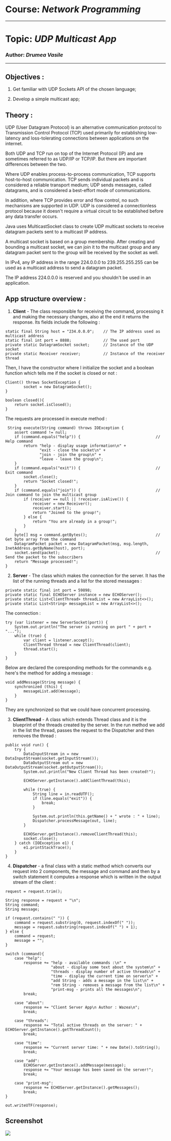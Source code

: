 # Course: *Network Programming*
------
# Topic: *UDP Multicast App*
### Author: *Drumea Vasile*
------
## Objectives :
1. Get familiar with UDP Sockets API of the chosen language;

2. Develop a simple multicast app;

## Theory :

UDP (User Datagram Protocol) is an alternative communication protocol to Transmission Control Protocol (TCP) used primarily for establishing low-latency and loss-tolerating connections between applications on the internet.

Both UDP and TCP run on top of the Internet Protocol (IP) and are sometimes referred to as UDP/IP or TCP/IP. But there are important differences between the two.

Where UDP enables process-to-process communication, TCP supports host-to-host communication. TCP sends individual packets and is considered a reliable transport medium; UDP sends messages, called datagrams, and is considered a best-effort mode of communications.

In addition, where TCP provides error and flow control, no such mechanisms are supported in UDP. UDP is considered a connectionless protocol because it doesn't require a virtual circuit to be established before any data transfer occurs.

Java uses MulticastSocket class to create UDP multicast sockets to receive datagram packets sent to a multicast IP address.

A multicast socket is based on a group membership. After creating and bounding a multicast socket, we can join it to the multicast group and any datagram packet sent to the group will be received by the socket as well.

In IPv4, any IP address in the range 224.0.0.0 to 239.255.255.255 can be used as a multicast address to send a datagram packet.

The IP address 224.0.0.0 is reserved and you shouldn't be used in an application.
  
## App structure overview :

1. **Client** - The class responsible for receiving the command, processing it and making the necessary changes, also at the end it returns the response. Its fields include the following : 

~~~
static final String host = "234.0.0.0";    // The IP address used as multicast address
static final int port = 8888;              // The used port
private static DatagramSocket socket;      // Instance of the UDP socket
private static Receiver receiver;          // Instance of the receiver thread
~~~

Then, I have the constructor where I initialize the socket and a boolean function which tells me if the socket is closed or not : 

~~~
Client() throws SocketException {
        socket = new DatagramSocket();
}

boolean closed(){
    return socket.isClosed();
}
~~~

The requests are processed in execute method :

~~~
 String execute(String command) throws IOException {
    assert command != null;
    if (command.equals("help")) {                                 // Help command 
        return "help - display usage information\n" +
               "exit - close the socket\n" +
               "join - join the group\n" +
               "leave - leave the group\n";
    }
    if (command.equals("exit")) {                                 // Exit command    
        socket.close();
        return "Socket closed!";
    }
    if (command.equals("join")) {                                 // Join command to join the multicast group
        if (receiver == null || !receiver.isAlive()) {
            receiver = new Receiver();
            receiver.start();
            return "Joined to the group!";
        } else {
            return "You are already in a group!";
        }
    }
    byte[] msg = command.getBytes();                              // Get byte array from the command   
    DatagramPacket packet = new DatagramPacket(msg, msg.length, InetAddress.getByName(host), port);
    socket.send(packet);                                          // Send the packet to the subscribers
    return "Message processed!";
}
~~~


2. **Server** - The class which makes the connection for the server. It has the list of the running threads and a list for the stored messages :

~~~
private static final int port = 59898;
private static final ECHOServer instance = new ECHOServer();
private static List<ClientThread> threadList = new ArrayList<>();
private static List<String> messageList = new ArrayList<>();
~~~

The connection : 

~~~
try (var listener = new ServerSocket(port)) {
    System.out.println("The server is running on port " + port + "...");
    while (true) {
        var client = listener.accept();
        ClientThread thread = new ClientThread(client);
        thread.start();
    }
}
~~~

Below are declared the coresponding methods for the commands e.g. here's the method for adding a message : 

~~~
void addMessage(String message) {
    synchronized (this) {
        messageList.add(message);
    }
}
~~~

They are synchronized so that we could have concurrent processing.


3. **ClientThread** - A class which extends Thread class and it is the blueprint of the threads created by the server. In the run method we add in the list the thread, passes the request to the Dispatcher and then removes the thread : 

~~~
public void run() {
    try {
        DataInputStream in = new DataInputStream(socket.getInputStream());
        DataOutputStream out = new DataOutputStream(socket.getOutputStream());
        System.out.println("New Client Thread has been created!");

        ECHOServer.getInstance().addClientThread(this);

        while (true) {
            String line = in.readUTF();
            if (line.equals("exit")) {
                break;
            }

            System.out.println(this.getName() + " wrote : " + line);
            Dispatcher.processMessage(out, line);
        }

        ECHOServer.getInstance().removeClientThread(this);
        socket.close();
    } catch (IOException e1) {
        e1.printStackTrace();
    }
}
~~~


4. **Dispatcher** - a final class with a static method which converts our request into 2 components, the message and command and then by a switch statement it computes a response which is written in the output stream of the client : 

~~~
request = request.trim();

String response = request + "\n";
String command;
String message;

if (request.contains(" ")) {
    command = request.substring(0, request.indexOf(" "));
    message = request.substring(request.indexOf(" ") + 1);
} else {
    command = request;
    message = "";
}

switch (command){
    case "help":
        response += "help - available commands :\n" +
                    "about - display some text about the system\n" +
                    "threads - display number of active threads\n" +
                    "time - display the current time on server\n" +
                    "add String - adds a message in the list\n" +
                    "rem String - removes a message from the list\n" +
                    "print-msg - prints all the messages\n";
        break;

    case "about":
        response += "Client Server App\n Author : Wazea\n";
        break;

    case "threads":
        response += "Total active threads on the server: " + ECHOServer.getInstance().getThreadCount();
        break;

    case "time":
        response += "Current server time: " + new Date().toString();
        break;

    case "add":
        ECHOServer.getInstance().addMessage(message);
        response += "Your message has been saved on the server!";
        break;

    case "print-msg":
        response += ECHOServer.getInstance().getMessages();
        break;
}

out.writeUTF(response);
~~~

## Screenshot

![](img/Capture1.PNG)

